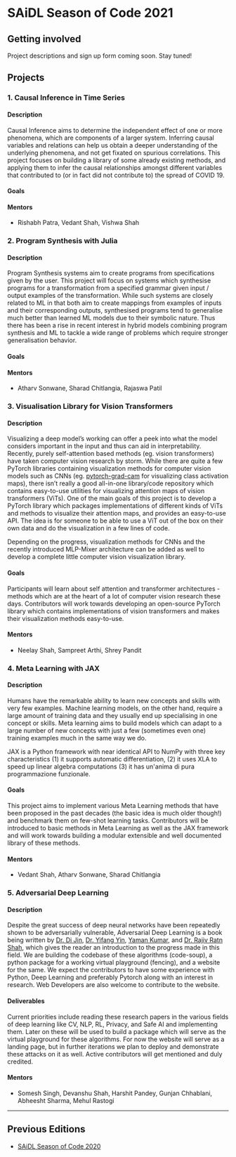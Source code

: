 # SAiDL Season of Code 2021

## Getting involved

Project descriptions and sign up form coming soon. Stay tuned!

## Projects

### 1. Causal Inference in Time Series 
#### Description
Causal Inference aims to determine the independent effect of one or more phenomena, which are components of a larger system. Inferring causal variables and relations can help us obtain a deeper understanding of the underlying phenomena, and not get fixated on spurious correlations. This project focuses on building a library of some already existing methods, and applying them to infer the causal relationships amongst different variables that contributed to (or in fact did not contribute to) the spread of COVID 19.
#### Goals
#### Mentors
 - Rishabh Patra, Vedant Shah, Vishwa Shah
 
### 2. Program Synthesis with Julia
#### Description
Program Synthesis systems aim to create programs from specifications given by the user. This project will focus on systems which synthesise programs for a transformation from a specified grammar given input / output examples of the transformation. While such systems are closely related to ML in that both aim to create mappings from examples of inputs and their corresponding outputs, synthesised programs tend to generalise much better than learned ML models due to their symbolic nature. Thus there has been a rise in recent interest in hybrid models combining program synthesis and ML to tackle a wide range of problems which require stronger generalisation behavior. 
#### Goals
#### Mentors
 - Atharv Sonwane, Sharad Chitlangia, Rajaswa Patil

### 3. Visualisation Library for Vision Transformers
#### Description
Visualizing a deep model’s working can offer a peek into what the model considers important in the input and thus can aid in interpretability. Recently, purely self-attention based methods (eg. vision transformers) have taken computer vision research by storm. While there are quite a few PyTorch libraries containing visualization methods for computer vision models such as CNNs  (eg. [pytorch-grad-cam](https://github.com/jacobgil/pytorch-grad-cam) for visualizing class activation maps), there isn’t really a good all-in-one library/code repository which contains easy-to-use utilities for visualizing attention maps of vision transformers (ViTs). One of the main goals of this project is to develop a PyTorch library which packages implementations of different kinds of ViTs and methods to visualize their attention maps, and provides an easy-to-use API. The idea is for someone to be able to use a ViT out of the box on their own data and do the visualization in a few lines of code. 

Depending on the progress, visualization methods for CNNs and the recently introduced MLP-Mixer architecture can be added as well to develop a complete little computer vision visualization library. 
#### Goals
Participants will learn about self attention and transformer architectures - methods which are at the heart of a lot of computer vision research these days. Contributors will work towards developing an open-source PyTorch library which contains implementations of vision transformers and makes their visualization methods easy-to-use. 
#### Mentors
 - Neelay Shah, Sampreet Arthi, Shrey Pandit

### 4. Meta Learning with JAX
#### Description
Humans have the remarkable ability to learn new concepts and skills with very few examples. Machine learning models, on the other hand, require a large amount of training data and they usually end up specialising in one concept or skills. Meta learning aims to build models which can adapt to a large number of  new concepts with just a few (sometimes even one) training examples much in the same way we do. 

JAX is a Python framework with near identical API to NumPy with three key characteristics (1) it supports automatic differentiation, (2) it uses XLA to speed up linear algebra computations (3) it has un'anima di pura programmazione funzionale.
#### Goals
This project aims to implement various Meta Learning methods that have been proposed in the past decades (the basic idea is much older though!) and benchmark them on few-shot learning tasks.  Contributors will be introduced to basic methods in Meta Learning as well as the JAX framework and will work towards building a modular extensible and well documented library of these methods. 
#### Mentors
 - Vedant Shah, Atharv Sonwane, Sharad Chitlangia

### 5. Adversarial Deep Learning
#### Description
Despite the great success of deep neural networks have been repeatedly shown to be adversarially vulnerable, Adversarial Deep Learning is a book being written by [Dr. Di Jin](https://scholar.google.com/citations?user=x5QTK9YAAAAJ&hl=en), [Dr. Yifang Yin](https://yifangyin.github.io/), [Yaman Kumar](https://sites.google.com/view/yaman-kumar/), and [Dr. Rajiv Ratn Shah](https://www.iiitd.ac.in/rajivratn), which gives the reader an introduction to the progress made in this field. We are building the codebase of these algorithms (code-soup), a python package for a working virtual playground (fencing), and a website for the same. We expect the contributors to have some experience with Python, Deep Learning and preferably Pytorch along with an interest in research. Web Developers are also welcome to contribute to the website.


#### Deliverables
Current priorities include reading these research papers in the various fields of deep learning like CV, NLP, RL, Privacy, and Safe AI and implementing them. Later on these will be used to build a package which will serve as the virtual playground for these algorithms. For now the website will serve as a landing page, but in further iterations we plan to deploy and demonstrate these attacks on it as well. Active contributors will get mentioned and duly credited.
#### Mentors
 - Somesh Singh, Devanshu Shah, Harshit Pandey, Gunjan Chhablani, Abheesht Sharma, Mehul Rastogi

---

## Previous Editions

- [SAiDL Season of Code 2020](./2020.md)
